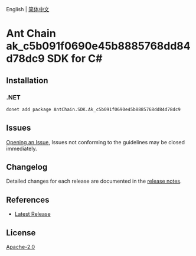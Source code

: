 English | [简体中文](README-CN.md)

# Ant Chain ak_c5b091f0690e45b8885768dd84d78dc9 SDK for C#

## Installation

### .NET

```bash
donet add package AntChain.SDK.Ak_c5b091f0690e45b8885768dd84d78dc9
```

## Issues

[Opening an Issue](https://github.com/alipay/antchain-openapi-prod-sdk/issues/new), Issues not conforming to the guidelines may be closed immediately.

## Changelog

Detailed changes for each release are documented in the [release notes](./ChangeLog.md).

## References

* [Latest Release](https://github.com/alipay/antchain-openapi-prod-sdk/)

## License

[Apache-2.0](http://www.apache.org/licenses/LICENSE-2.0)
